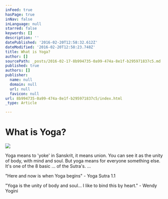 ```yaml
---
inFeed: true
hasPage: true
inNav: false
inLanguage: null
starred: false
keywords: []
description: ''
datePublished: '2016-02-20T12:58:32.612Z'
dateModified: '2016-02-20T12:58:23.748Z'
title: What is Yoga?
author: []
sourcePath: _posts/2016-02-17-8b994735-0a99-474a-8e1f-b295971837c5.md
published: true
authors: []
publisher:
  name: null
  domain: null
  url: null
  favicon: null
url: 8b994735-0a99-474a-8e1f-b295971837c5/index.html
_type: Article

---
```

# What is Yoga?
![](https://s3-us-west-2.amazonaws.com/the-grid-img/p/440d4cf0975d2987f06d4be1404191ab439718af.jpg)

Yoga means to 'yoke' in Sanskrit, it means union. You can see it as the unity of body, with mind and soul. But yoga means for everyone something else. It's one of the 8 basic ... of the Sutra's. ...

"Here and now is when Yoga begins" - Yoga Sutra 1.1

"Yoga is the unity of body and soul... I like to bind this by heart." - Wendy Yogini
